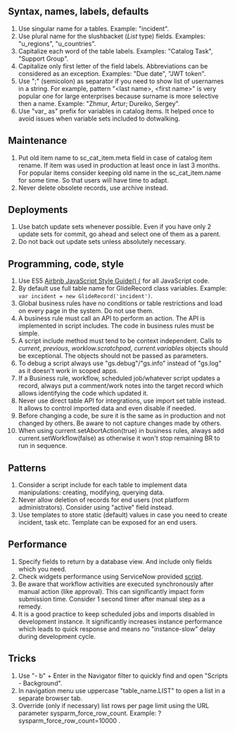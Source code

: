## Syntax, names, labels, defaults
1. Use singular name for a tables. Example: "incident".
1. Use plural name for the slushbacket (_List_ type) fields. Examples: "u_regions", "u_countries".
1. Capitalize each word of the table labels. Examples: "Catalog Task", "Support Group".
1. Capitalize only first letter of the field labels. Abbreviations can be considered as an exception. Examples: "Due date", "JWT token".
1. Use ";" (semicolon) as separator if you need to show list of usernames in a string. For example, pattern "&lt;last name>, &lt;first name>" is very popular one for large enterprises because surname is more selective then a name. Example: "Zhmur, Artur; Dureiko, Sergey".
1. Use "var_ as" prefix for variables in catalog items. It helped once to avoid issues when variable sets included to dotwalking.

## Maintenance
1. Put old item name to sc_cat_item.meta field in case of catalog item rename. If item was used in production at least once in last 3 months. For popular items consider keeping old name in the sc_cat_item.name for some time. So that users will have time to adapt.
1. Never delete obsolete records, use archive instead.

## Deployments
1. Use batch update sets whenever possible. Even if you have only 2 update sets for commit, go ahead and select one of them as a parent.
1. Do not back out update sets unless absolutely necessary.

## Programming, code, style
1. Use ES5 [Airbnb JavaScript Style Guide() {](https://github.com/airbnb/javascript/tree/es5-deprecated/es5) for all JavaScript code.
1. By default use full table name for GlideRecord class variables. Example: `var incident = new GlideRecord('incident')`.
1. Global business rules have no conditions or table restrictions and load on every page in the system. Do not use them.
1. A business rule must call an API to perform an action. The API is implemented in script includes. The code in business rules must be simple.
1. A script include method must tend to be context independent. Calls to _current_, _previous_, _worklow.scratchpad_, _current.variables_ objects should be exceptional. The objects should not be passed as parameters.
1. To debug a script always use "gs.debug"/"gs.info" instead of "gs.log" as it doesn't work in scoped apps.
1. If a Business rule, workflow, scheduled job/whatever script updates a record, always put a comment/work notes into the target record which allows identifying the code which updated it.
1. Never use direct table API for integrations, use import set table instead. It allows to control imported data and even disable if needed.
1. Before changing a code, be sure it is the same as in production and not changed by others. Be aware to not capture changes made by others.
1. When using current.setAbortAction(true) in business rules, always add current.setWorkflow(false) as otherwise it won't stop remaining BR to run in sequence.

## Patterns
1. Consider a script include for each table to implement data manipulations: creating, modifying, querying data.
1. Never allow deletion of records for end users (not platform administrators). Consider using "active" field instead.
1. Use templates to store static (default) values in case you need to create incident, task etc. Template can be exposed for an end users.

## Performance
1. Specify fields to return by a database view. And include only fields which you need.
1. Check widgets performance using ServiceNow provided [script](https://hi.service-now.com/kb_view.do?sysparm_article=KB0744521).
1. Be aware that workflow activities are executed synchronously after manual action (like approval). This can significantly impact form submission time. Consider 1 second timer after manual step as a remedy.
1. It is a good practice to keep scheduled jobs and imports disabled in development instance. It significantly increases instance performance which leads to quick response and means no "instance-slow" delay during development cycle. 

## Tricks
1. Use "- b" + Enter in the Navigator filter to quickly find and open "Scripts - Background".
1. In navigation menu use uppercase "table_name.LIST" to open a list in a separate browser tab.
1. Override (only if necessary) list rows per page limit using the URL parameter sysparm_force_row_count. Example: ?sysparm_force_row_count=10000 .
